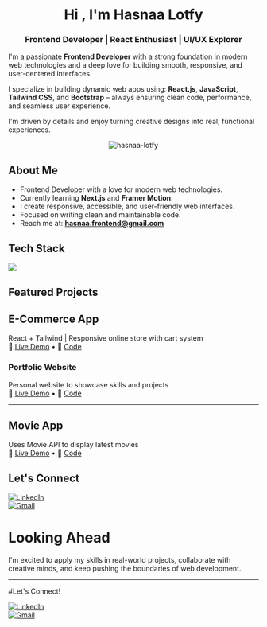 <h1 align="center">Hi , I'm Hasnaa Lotfy</h1>
<h3 align="center">Frontend Developer | React Enthusiast | UI/UX Explorer</h3>

 I'm a passionate **Frontend Developer** with a strong foundation in modern web technologies and a deep love for building smooth, responsive, and user-centered interfaces.

 I specialize in building dynamic web apps using:
**React.js**, **JavaScript**, **Tailwind CSS**, and **Bootstrap** – always ensuring clean code, performance, and seamless user experience.

 I'm driven by details and enjoy turning creative designs into real, functional experiences.


<p align="center">
  <img src="https://komarev.com/ghpvc/?username=hasnaa-lotfy&label=Profile%20views&color=0e75b6&style=flat" alt="hasnaa-lotfy" />
</p>



##  About Me

-  Frontend Developer with a love for modern web technologies.
-  Currently learning **Next.js** and **Framer Motion**.
-  I create responsive, accessible, and user-friendly web interfaces.
-  Focused on writing clean and maintainable code.
-  Reach me at: **hasnaa.frontend@gmail.com**


##  Tech Stack

<p>
  <img src="https://skillicons.dev/icons?i=html,css,js,react,tailwind,bootstrap,git,github,vscode" />
</p>

##  Featured Projects

## E-Commerce App  
React + Tailwind | Responsive online store with cart system  
🔗 [Live Demo](https://ecommerce-hasnaa.vercel.app) • 🔗 [Code](https://github.com/hasnaa-lotfy/ecommerce-app)



###  Portfolio Website  
Personal website to showcase skills and projects  
🔗 [Live Demo](https://hasnaa-portfolio.vercel.app) • 🔗 [Code](https://github.com/hasnaa-lotfy/portfolio)

---

## Movie App  
Uses Movie API to display latest movies  
🔗 [Live Demo](https://movie-hasnaa.vercel.app) • 🔗 [Code](https://github.com/hasnaa-lotfy/movie-app)





## Let's Connect

[![LinkedIn](https://img.shields.io/badge/LinkedIn-blue?logo=linkedin&style=for-the-badge)](https://www.linkedin.com/in/hasnaa-lotfy)  
[![Gmail](https://img.shields.io/badge/Gmail-red?logo=gmail&style=for-the-badge)](mailto:hasnaa.frontend@gmail.com)










# Looking Ahead

I'm excited to apply my skills in real-world projects, collaborate with creative minds, and keep pushing the boundaries of web development.

---

#Let's Connect!

[![LinkedIn](https://img.shields.io/badge/LinkedIn-blue?logo=linkedin&style=for-the-badge)](https://www.linkedin.com/in/hasnaa-lotfy-875889235/)  
[![Gmail](https://img.shields.io/badge/Gmail-red?logo=gmail&style=for-the-badge)](mailto:hasnaa.frontend@gmail.com)



